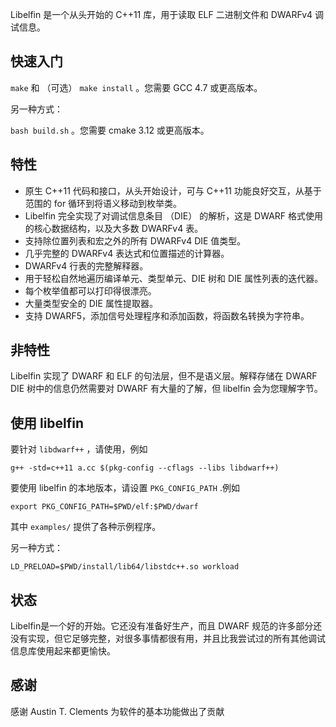 Libelfin 是一个从头开始的 C++11 库，用于读取 ELF 二进制文件和 DWARFv4 调试信息。

## 快速入门

 `make` 和 （可选） `make install` 。您需要 GCC 4.7 或更高版本。

另一种方式：

 `bash build.sh` 。您需要 cmake 3.12 或更高版本。

## 特性

- 原生 C++11 代码和接口，从头开始设计，可与 C++11 功能良好交互，从基于范围的 for 循环到将语义移动到枚举类。
- Libelfin 完全实现了对调试信息条目 （DIE） 的解析，这是 DWARF 格式使用的核心数据结构，以及大多数 DWARFv4 表。
- 支持除位置列表和宏之外的所有 DWARFv4 DIE 值类型。
- 几乎完整的 DWARFv4 表达式和位置描述的计算器。
- DWARFv4 行表的完整解释器。
- 用于轻松自然地遍历编译单元、类型单元、DIE 树和 DIE 属性列表的迭代器。
- 每个枚举值都可以打印得很漂亮。
- 大量类型安全的 DIE 属性提取器。
- 支持 DWARF5，添加信号处理程序和添加函数，将函数名转换为字符串。

## 非特性

Libelfin 实现了 DWARF 和 ELF 的句法层，但不是语义层。解释存储在 DWARF DIE 树中的信息仍然需要对 DWARF 有大量的了解，但 libelfin 会为您理解字节。

## 使用 libelfin

要针对 `libdwarf++` ，请使用，例如

```
g++ -std=c++11 a.cc $(pkg-config --cflags --libs libdwarf++)
```

要使用 libelfin 的本地版本，请设置 `PKG_CONFIG_PATH` .例如

```
export PKG_CONFIG_PATH=$PWD/elf:$PWD/dwarf
```

其中 `examples/` 提供了各种示例程序。

另一种方式：

```
LD_PRELOAD=$PWD/install/lib64/libstdc++.so workload
```

## 状态

Libelfin是一个好的开始。它还没有准备好生产，而且 DWARF 规范的许多部分还没有实现，但它足够完整，对很多事情都很有用，并且比我尝试过的所有其他调试信息库使用起来都更愉快。

## 感谢

感谢 Austin T. Clements 为软件的基本功能做出了贡献